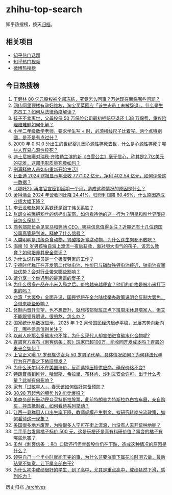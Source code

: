 # zhihu-top-search

知乎热搜榜，按天[归档](./archives)。

## 相关项目

- [知乎热门话题](https://github.com/justjavac/zhihu-trending-hot-questions)
- [知乎热门视频](https://github.com/justjavac/zhihu-trending-hot-video)
- [微博热搜榜](https://github.com/justjavac/weibo-trending-hot-search)

## 今日热搜榜

<!-- BEGIN -->
<!-- 最后更新时间 Tue Mar 25 2025 02:42:33 GMT+0800 (China Standard Time) -->

1. [王健林 80 亿元股权被全部冻结，究竟怎么回事？万达现在面临哪些问题？](https://www.zhihu.com/search?q=https%3A%2F%2Fapi.zhihu.com%2Fquestions%2F15657394578)
1. [网传阿里顶楼有孕妇维权，淘宝买菜回应「该生态员工未被辞退」，什么是生态员工？如何从法律角度解读？](https://www.zhihu.com/search?q=https%3A%2F%2Fapi.zhihu.com%2Fquestions%2F15678164353)
1. [孩子不幸离世，父母投保 50 万保险公司最初拒赔只退还 1.38 万保费，重疾险理赔难题如何化解？](https://www.zhihu.com/search?q=https%3A%2F%2Fapi.zhihu.com%2Fquestions%2F15654002084)
1. [小学二年级数学老师，要求学生写 ÷ 时，必须横线尺子比着写、两个点特别圆，是不是有点过分？](https://www.zhihu.com/search?q=https%3A%2F%2Fapi.zhihu.com%2Fquestions%2F452000285)
1. [2000 年 0 时 0 分出生的世纪婴儿因心源性猝死去世，什么是心源性猝死？哪些人容易心源性猝死？](https://www.zhihu.com/search?q=https%3A%2F%2Fapi.zhihu.com%2Fquestions%2F15658689284)
1. [迪士尼被曝对瑞秋·齐格勒主演的新《白雪公主》毫无信心，称其是2.7亿美元的灾难，这部电影质量究竟如何？](https://www.zhihu.com/search?q=https%3A%2F%2Fapi.zhihu.com%2Fquestions%2F14863879786)
1. [刑满释放人员如何重新开始生活?](https://www.zhihu.com/search?q=https%3A%2F%2Fapi.zhihu.com%2Fquestions%2F44127680)
1. [比亚迪 2024 财报显示年营收 7771.02 亿元，净利 402.54 亿元，如何评价这一数据？](https://www.zhihu.com/search?q=https%3A%2F%2Fapi.zhihu.com%2Fquestions%2F15679199781)
1. [《哪吒2》再度官宣密钥延期一个月，造成这种情况的原因是什么？](https://www.zhihu.com/search?q=https%3A%2F%2Fapi.zhihu.com%2Fquestions%2F15471519639)
1. [舍得酒业 2024 年营收同比降 24.41%，归母利润降 80.46%，什么原因造成业绩大幅下降？](https://www.zhihu.com/search?q=https%3A%2F%2Fapi.zhihu.com%2Fquestions%2F1887453420669072694)
1. [李云龙和赵刚关系铁还是跟丁伟关系铁？](https://www.zhihu.com/search?q=https%3A%2F%2Fapi.zhihu.com%2Fquestions%2F301339731)
1. [张颂文被曝把粉丝的信扔出车窗，如何看待他的这一行为？明星和粉丝界限应该怎么保持？](https://www.zhihu.com/search?q=https%3A%2F%2Fapi.zhihu.com%2Fquestions%2F15657738223)
1. [商务部部长会见宝马和奔驰 CEO，哪些信息值得关注？近期还有十几位跨国公司高管将到访，释放了什么信号？](https://www.zhihu.com/search?q=https%3A%2F%2Fapi.zhihu.com%2Fquestions%2F15596215038)
1. [人类明明是顶级杂食动物，胃酸接近食腐动物，为什么连生肉都不敢吃？](https://www.zhihu.com/search?q=https%3A%2F%2Fapi.zhihu.com%2Fquestions%2F14159370972)
1. [海南 10 岁男孩独自海上漂流一夜后获救，面对胆大淘气的孩子，该怎么教育？如何培养其安全意识？](https://www.zhihu.com/search?q=https%3A%2F%2Fapi.zhihu.com%2Fquestions%2F15656085669)
1. [为什么说程序员是一个极度劳累的工作？](https://www.zhihu.com/search?q=https%3A%2F%2Fapi.zhihu.com%2Fquestions%2F461572685)
1. [宁德时代称正在开发第二代钠电池，性能已与磷酸铁锂电池接近，钠电池有哪些优势？会对行业带来哪些影响？](https://www.zhihu.com/search?q=https%3A%2F%2Fapi.zhihu.com%2Fquestions%2F15186612962)
1. [请分享一个你遇到的最离谱的案子？](https://www.zhihu.com/search?q=https%3A%2F%2Fapi.zhihu.com%2Fquestions%2F15426751516)
1. [为什么很多产品在小米入局之后，价格越来越便宜？他们的价格是被小米打下来的吗？](https://www.zhihu.com/search?q=https%3A%2F%2Fapi.zhihu.com%2Fquestions%2F15377254074)
1. [台湾「大罢免」全面升温，国民党将在全台陆续举办政策说明会反制大罢免，会带来哪些影响？](https://www.zhihu.com/search?q=https%3A%2F%2Fapi.zhihu.com%2Fquestions%2F15628277578)
1. [体制内晋升无望，也不想晋升，就想按部就班正点下班周末休息陪家人，但又不能跟领导明说，很煎熬，怎么办？](https://www.zhihu.com/search?q=https%3A%2F%2Fapi.zhihu.com%2Fquestions%2F1885600625737327178)
1. [国家统计局数据显示，2025 年 1-2 月份国民经济起步平稳，发展态势向新向好，哪些信息值得关注？](https://www.zhihu.com/search?q=https%3A%2F%2Fapi.zhihu.com%2Fquestions%2F15159186760)
1. [以前人吃那么多碳水也不胖，为什么现代人却害怕进食碳水化合物呢?](https://www.zhihu.com/search?q=https%3A%2F%2Fapi.zhihu.com%2Fquestions%2F660487528)
1. [育碧官方宣布《刺客信条：影》玩家已超100万，能收回开发成本吗？育碧的未来会如何？](https://www.zhihu.com/search?q=https%3A%2F%2Fapi.zhihu.com%2Fquestions%2F15481802336)
1. [上官正义曝 17 岁彝族少女为 50 岁男子代孕，具体情况如何？为何非法代孕行为在严查之下依旧频发？](https://www.zhihu.com/search?q=https%3A%2F%2Fapi.zhihu.com%2Fquestions%2F15653915559)
1. [为什么沃尔玛不在美国涨价，反而选择压榨供应商，确保价格不变?](https://www.zhihu.com/search?q=https%3A%2F%2Fapi.zhihu.com%2Fquestions%2F14809138371)
1. [特朗普撤销拜登、哈里斯、希拉里、布林肯、沙利文安全许可，出于什么考量？此举有何影响？](https://www.zhihu.com/search?q=https%3A%2F%2Fapi.zhihu.com%2Fquestions%2F15579316464)
1. [家有「过敏星人」，春天该如何做好常备预防？](https://www.zhihu.com/search?q=https%3A%2F%2Fapi.zhihu.com%2Fquestions%2F15614242613)
1. [38.98 万起售的腾势 N9 能卖爆吗？](https://www.zhihu.com/search?q=https%3A%2F%2Fapi.zhihu.com%2Fquestions%2F15512527961)
1. [美商务部长鼓动民众买特斯拉股票，此前特朗普为特斯拉办白宫车展，亲自购车，抨击抵制者，如何看待系列举动？](https://www.zhihu.com/search?q=https%3A%2F%2Fapi.zhihu.com%2Fquestions%2F15545953844)
1. [江西一县称因人口出生率下降，教师规模产生剩余，拟研究转岗分流政策，如何看待这一现象？](https://www.zhihu.com/search?q=https%3A%2F%2Fapi.zhihu.com%2Fquestions%2F15470790067)
1. [美国很多地方废弃，为啥很多人宁可在街上流浪，也没有人去开荒种地呢？](https://www.zhihu.com/search?q=https%3A%2F%2Fapi.zhihu.com%2Fquestions%2F1886724020151485837)
1. [二手平台发霉橘子标价 500 元，这是玩梗还是真有科研价值？霉变的橘子有哪些危害？](https://www.zhihu.com/search?q=https%3A%2F%2Fapi.zhihu.com%2Fquestions%2F15539424051)
1. [虽然《刺客信条 ：影》口碑还行但育碧股价仍在下跌，造成这种情况的原因是什么？](https://www.zhihu.com/search?q=https%3A%2F%2Fapi.zhihu.com%2Fquestions%2F15396704226)
1. [领导自己一个半小时就能干完的事，为什么非要催着下属花长时间去做，最后结果不如意，让下属全部白干?](https://www.zhihu.com/search?q=https%3A%2F%2Fapi.zhihu.com%2Fquestions%2F1886570565789282494)
1. [为什么初中成绩很好的学生，到了高中，尤其是重点高中，成绩猛然下滑，感到吃力？](https://www.zhihu.com/search?q=https%3A%2F%2Fapi.zhihu.com%2Fquestions%2F280491744)

<!-- END -->

历史归档 [./archives](./archives)
